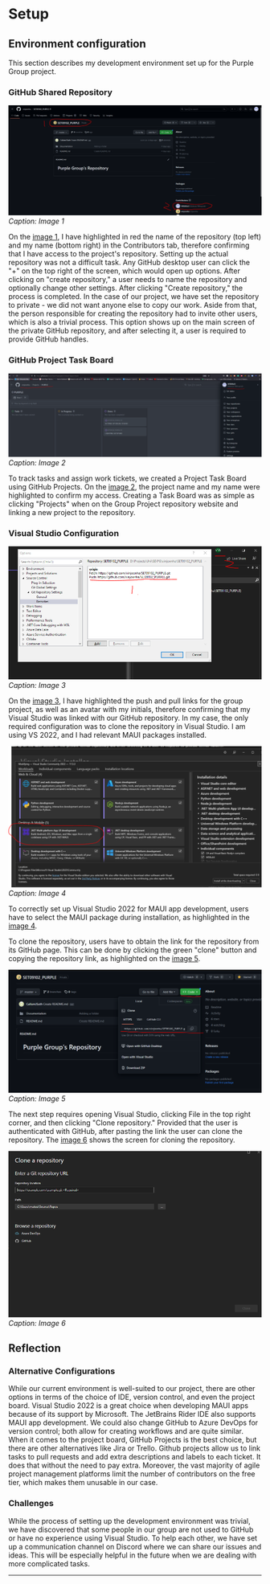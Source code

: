 # Setup

## Environment configuration

This section describes my development environment set up for the Purple Group project.

### GitHub Shared Repository

![image 1](./images/Repository_My_access_Github.PNG)
*Caption: Image 1*

On the [image 1][image1], I have highlighted in red the name of the repository (top left) and my name (bottom right) in the Contributors tab, therefore confirming that I have access to the project's repository. Setting up the actual repository was not a difficult task. Any GitHub desktop user can click the "+" on the top right of the screen, which would open up options. After clicking on "create repository," a user needs to name the repository and optionally change other settings. After clicking "Create repository," the process is completed. In the case of our project, we have set the repository to private - we did not want anyone else to copy our work. Aside from that, the person responsible for creating the repository had to invite other users, which is also a trivial process. This option shows up on the main screen of the private GitHub repository, and after selecting it, a user is required to provide GitHub handles.

### GitHub Project Task Board

![image 2](./images/github_project_task_board.PNG)
*Caption: Image 2*

To track tasks and assign work tickets, we created a Project Task Board using GitHub Projects. On the [image 2][image2], the project name and my name were highlighted to confirm my access. Creating a Task Board was as simple as clicking "Projects" when on the Group Project repository website and linking a new project to the repository.

### Visual Studio Configuration

![image 3](./images/vs_cloned.PNG)
*Caption: Image 3*

On the [image 3][image3], I have highlighted the push and pull links for the group project, as well as an avatar with my initials, therefore confirming that my Visual Studio was linked with our GitHub repository. In my case, the only required configuration was to clone the repository in Visual Studio. I am using VS 2022, and I had relevant MAUI packages installed.

![image 4](./images/MAUI.PNG)
*Caption: Image 4*

To correctly set up Visual Studio 2022 for MAUI app development, users have to select the MAUI package during installation, as highlighted in the [image 4][image4].

To clone the repository, users have to obtain the link for the repository from its GitHub page. This can be done by clicking the green "clone" button and copying the repository link, as highlighted on the [image 5][image5].

![image 5](./images/LinkingRepository.PNG)
*Caption: Image 5*

The next step requires opening Visual Studio, clicking File in the top right corner, and then clicking "Clone repository." Provided that the user is authenticated with GitHub, after pasting the link the user can clone the repository. The [image 6][image6] shows the screen for cloning the repository.

![image 6](./images/VS_repository.PNG)
*Caption: Image 6*

## Reflection

### Alternative Configurations

While our current environment is well-suited to our project, there are other options in terms of the choice of IDE, version control, and even the project board. Visual Studio 2022 is a great choice when developing MAUI apps because of its support by Microsoft. The JetBrains Rider IDE also supports MAUI app development. We could also change GitHub to Azure DevOps for version control; both allow for creating workflows and are quite similar. When it comes to the project board, GitHub Projects is the best choice, but there are other alternatives like Jira or Trello. Github projects allow us to link tasks to pull requests and add extra descriptions and labels to each ticket. It does that without the need to pay extra. Moreover, the vast majority of agile project management platforms limit the number of contributors on the free tier, which makes them unusable in our case.

### Challenges

While the process of setting up the development environment was trivial, we have discovered that some people in our group are not used to GitHub or have no experience using Visual Studio. To help each other, we have set up a communication channel on Discord where we can share our issues and ideas. This will be especially helpful in the future when we are dealing with more complicated tasks.

---

[image1]: ./images/Repository_My_access_Github.PNG "Screenshot of the main page of the group project repository"
[image2]: ./images/github_project_task_board.PNG "Our project Task Board"
[image3]: ./images/vs_cloned.PNG "Proof of my instance of VS code being linked to the GitHub repository"
[image4]: ./images/MAUI.PNG "Configuration required for MAUI apps development"
[image5]: ./images/LinkingRepository.PNG "Cloning GitHub repo by copying the link"
[image6]: ./images/VS_repository.PNG "Visual Studio options for cloning a repository"
